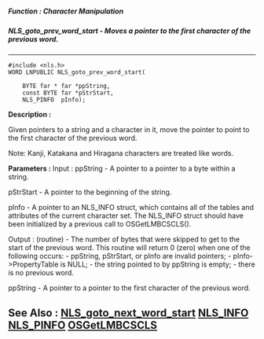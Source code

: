##### Function : Character Manipulation
##### NLS_goto_prev_word_start - Moves a pointer to the first character of the previous word.
---
```
#include <nls.h>
WORD LNPUBLIC NLS_goto_prev_word_start(

	BYTE far * far *ppString,
	const BYTE far *pStrStart,
	NLS_PINFO  pInfo);
```
**Description :**

Given pointers to a string and a character in it, move the pointer to point to 
the first character of the previous word.

Note: Kanji, Katakana and Hiragana characters are treated like words.

**Parameters :**
Input :
ppString  -  A pointer to a pointer to a byte within a string.

pStrStart  -  A pointer to the beginning of the string.

pInfo  -  A pointer to an NLS_INFO struct, which contains all of the tables and attributes of the current character set. The NLS_INFO struct should have been initialized by a previous call to OSGetLMBCSCLS().

Output :
(routine)  -  The  number of bytes that were skipped to get to the start of the previous word. This routine will return 0 (zero) when one of the following occurs:
     - ppString, pStrStart, or pInfo are invalid pointers;
     - pInfo->PropertyTable is NULL;
     - the string pointed to by ppString is empty;
     - there is no previous word.


ppString  -  A pointer to a pointer to the first character of the previous word.


**See Also :**
[NLS_goto_next_word_start](/domino-c-api-docs/reference/Func/NLS_goto_next_word_start)
[NLS_INFO](/domino-c-api-docs/reference/Data/NLS_INFO)
[NLS_PINFO](/domino-c-api-docs/reference/Data/NLS_PINFO)
[OSGetLMBCSCLS](/domino-c-api-docs/reference/Func/OSGetLMBCSCLS)
---
